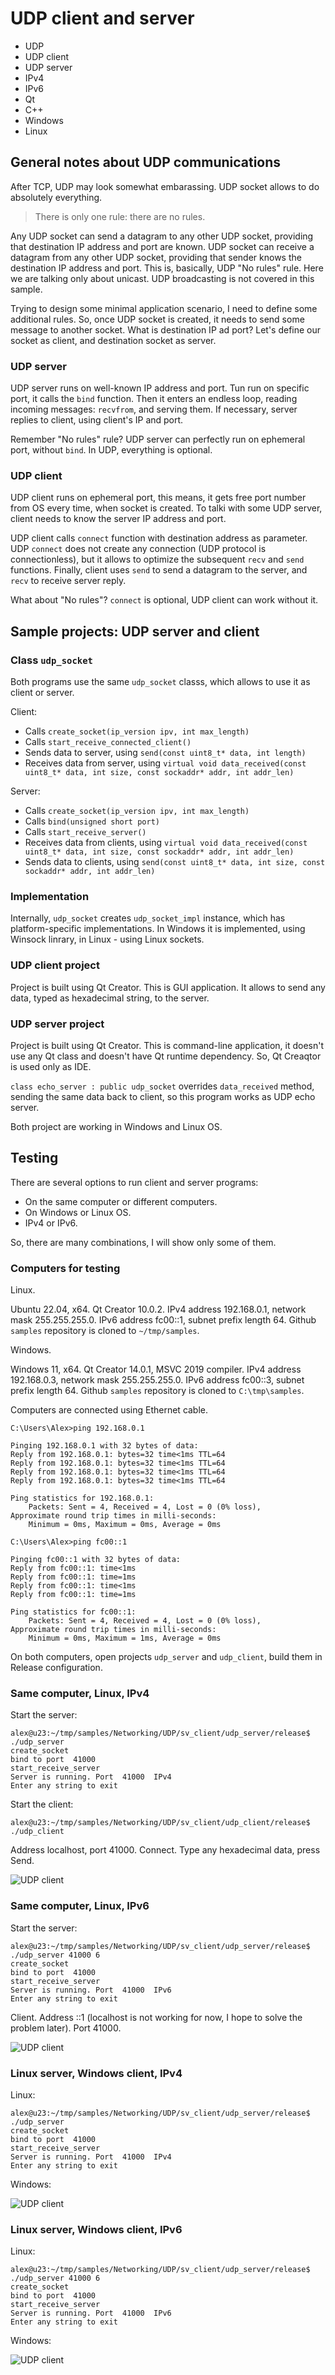 # UDP client and server

- UDP
- UDP client
- UDP server
- IPv4
- IPv6
- Qt
- C++
- Windows
- Linux

## General notes about UDP communications

After TCP, UDP may look somewhat embarassing. UDP socket allows to do absolutely everything.

> There is only one rule: there are no rules.

Any UDP socket can send a datagram to any other UDP socket, providing that destination IP address and port are known. UDP socket can receive a datagram from any other UDP socket, providing that sender knows the destination IP address and port. This is, basically, UDP "No rules" rule. Here we are talking only about unicast. UDP broadcasting is not covered in this sample.

Trying to design some minimal application scenario, I need to define some additional rules. So, once UDP socket is created, it needs to send some message to another socket. What is destination IP ad port? Let's define our socket as client, and destination socket as server.

### UDP server

UDP server runs on well-known IP address and port. Tun run on specific port, it calls the `bind` function. Then it enters an endless loop, reading incoming messages: `recvfrom`, and serving them. If necessary, server replies to client, using client's IP and port.

Remember "No rules" rule? UDP server can perfectly run on ephemeral port, without `bind`. In UDP, everything is optional.

### UDP client

UDP client runs on ephemeral port, this means, it gets free port number from OS every time, when socket is created. To talki with some UDP server, client needs to know the server IP address and port.

UDP client calls `connect` function with destination address as parameter. UDP `connect` does not create any connection (UDP protocol is connectionless), but it allows to optimize the subsequent `recv` and `send` functions. Finally, client uses `send` to send a datagram to the server, and `recv` to receive server reply.

What about "No rules"? `connect` is optional, UDP client can work without it. 

## Sample projects: UDP server and client

### Class `udp_socket`

Both programs use the same `udp_socket` classs, which allows to use it as client or server.

Client:
- Calls `create_socket(ip_version ipv, int max_length)`
- Calls `start_receive_connected_client()`
- Sends data to server, using `send(const uint8_t* data, int length)`
- Receives data from server, using `virtual void data_received(const uint8_t* data, int size, const sockaddr* addr, int addr_len)`

Server:
- Calls `create_socket(ip_version ipv, int max_length)`
- Calls `bind(unsigned short port)`
- Calls `start_receive_server()`
- Receives data from clients, using `virtual void data_received(const uint8_t* data, int size, const sockaddr* addr, int addr_len)`
- Sends data to clients, using `send(const uint8_t* data, int size, const sockaddr* addr, int addr_len)`

### Implementation

Internally, `udp_socket` creates `udp_socket_impl` instance, which has platform-specific implementations. In Windows it is implemented, using Winsock linrary, in Linux - using Linux sockets.

### UDP client project

Project is built using Qt Creator. This is GUI application. It allows to send any data, typed as hexadecimal string, to the server.

### UDP server project

Project is built using Qt Creator. This is command-line application, it doesn't use any Qt class and doesn't have Qt runtime dependency. So, Qt Creaqtor is used only as IDE.

`class echo_server : public udp_socket` overrides `data_received` method, sending the same data back to client, so this program works as UDP echo server.

Both project are working in Windows and Linux OS.

## Testing

There are several options to run client and server programs:

- On the same computer or different computers.
- On Windows or Linux OS.
- IPv4 or IPv6.

So, there are many combinations, I will show only some of them.

### Computers for testing

Linux.

Ubuntu 22.04, x64. Qt Creator 10.0.2. IPv4 address 192.168.0.1, network mask 255.255.255.0. IPv6 address fc00::1, subnet prefix length 64. Github `samples` repository is cloned to `~/tmp/samples`.

Windows.

Windows 11, x64. Qt Creator 14.0.1, MSVC 2019 compiler. IPv4 address 192.168.0.3, network mask 255.255.255.0. IPv6 address fc00::3, subnet prefix length 64. Github `samples` repository is cloned to `C:\tmp\samples`.

Computers are connected using Ethernet cable. 

```
C:\Users\Alex>ping 192.168.0.1

Pinging 192.168.0.1 with 32 bytes of data:
Reply from 192.168.0.1: bytes=32 time<1ms TTL=64
Reply from 192.168.0.1: bytes=32 time<1ms TTL=64
Reply from 192.168.0.1: bytes=32 time<1ms TTL=64
Reply from 192.168.0.1: bytes=32 time<1ms TTL=64

Ping statistics for 192.168.0.1:
    Packets: Sent = 4, Received = 4, Lost = 0 (0% loss),
Approximate round trip times in milli-seconds:
    Minimum = 0ms, Maximum = 0ms, Average = 0ms
	
C:\Users\Alex>ping fc00::1

Pinging fc00::1 with 32 bytes of data:
Reply from fc00::1: time<1ms
Reply from fc00::1: time=1ms
Reply from fc00::1: time<1ms
Reply from fc00::1: time=1ms

Ping statistics for fc00::1:
    Packets: Sent = 4, Received = 4, Lost = 0 (0% loss),
Approximate round trip times in milli-seconds:
    Minimum = 0ms, Maximum = 1ms, Average = 0ms
```

On both computers, open projects `udp_server` and `udp_client`, build them in Release configuration.

### Same computer, Linux, IPv4

Start the server:

```
alex@u23:~/tmp/samples/Networking/UDP/sv_client/udp_server/release$ ./udp_server 
create_socket 
bind to port  41000 
start_receive_server 
Server is running. Port  41000  IPv4 
Enter any string to exit 
```

Start the client:

```
alex@u23:~/tmp/samples/Networking/UDP/sv_client/udp_client/release$ ./udp_client
```

Address localhost, port 41000. Connect. Type any hexadecimal data, press Send.

![UDP client](../../../images/udp_cl_linux_local_4.png)


### Same computer, Linux, IPv6

Start the server:

```
alex@u23:~/tmp/samples/Networking/UDP/sv_client/udp_server/release$ ./udp_server 41000 6
create_socket 
bind to port  41000 
start_receive_server 
Server is running. Port  41000  IPv6 
Enter any string to exit 
```

Client. Address ::1 (localhost is not working for now, I hope to solve the problem later). Port 41000.

![UDP client](../../../images/udp_cl_linux_local_6.png)

### Linux server, Windows client, IPv4

Linux:

```
alex@u23:~/tmp/samples/Networking/UDP/sv_client/udp_server/release$ ./udp_server 
create_socket 
bind to port  41000 
start_receive_server 
Server is running. Port  41000  IPv4 
Enter any string to exit 
```

Windows:

![UDP client](../../../images/udp_cl_windows_remote_4.png)


### Linux server, Windows client, IPv6

Linux:

```
alex@u23:~/tmp/samples/Networking/UDP/sv_client/udp_server/release$ ./udp_server 41000 6
create_socket 
bind to port  41000 
start_receive_server 
Server is running. Port  41000  IPv6 
Enter any string to exit 
```

Windows:

![UDP client](../../../images/udp_cl_windows_remote_6.png)





